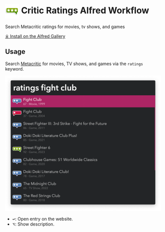 # <img src='Workflow/icon.png' width='45' align='center' alt='icon'> Critic Ratings Alfred Workflow

Search Metacritic ratings for movies, tv shows, and games

[⤓ Install on the Alfred Gallery](https://alfred.app/workflows/vitor/critic-ratings)

## Usage

Search [Metacritic](https://www.metacritic.com) for movies, TV shows, and games via the `ratings` keyword.

![Searching ratings](Workflow/images/about/ratings.png)

* <kbd>↩&#xFE0E;</kbd>: Open entry on the website.
* <kbd>⌥</kbd>: Show description.
